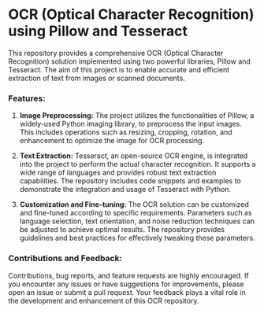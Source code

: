 # OCR (Optical Character Recognition) using Pillow and Tesseract

This repository provides a comprehensive OCR (Optical Character Recognition) solution implemented using two powerful libraries, Pillow and Tesseract. The aim of this project is to enable accurate and efficient extraction of text from images or scanned documents.

### Features:

1. **Image Preprocessing:** The project utilizes the functionalities of Pillow, a widely-used Python imaging library, to preprocess the input images. This includes operations such as resizing, cropping, rotation, and enhancement to optimize the image for OCR processing.

2. **Text Extraction:** Tesseract, an open-source OCR engine, is integrated into the project to perform the actual character recognition. It supports a wide range of languages and provides robust text extraction capabilities. The repository includes code snippets and examples to demonstrate the integration and usage of Tesseract with Python.

3. **Customization and Fine-tuning:** The OCR solution can be customized and fine-tuned according to specific requirements. Parameters such as language selection, text orientation, and noise reduction techniques can be adjusted to achieve optimal results. The repository provides guidelines and best practices for effectively tweaking these parameters.

### Contributions and Feedback:
Contributions, bug reports, and feature requests are highly encouraged. If you encounter any issues or have suggestions for improvements, please open an issue or submit a pull request. Your feedback plays a vital role in the development and enhancement of this OCR repository.
